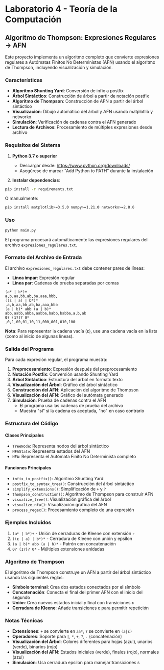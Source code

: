 # Laboratorio 4 - Teoría de la Computación

## Algoritmo de Thompson: Expresiones Regulares → AFN

Este proyecto implementa un algoritmo completo que convierte expresiones regulares a Autómatas Finitos No Deterministas (AFN) usando el algoritmo de Thompson, incluyendo visualización y simulación.

### Características

- **Algoritmo Shunting Yard**: Conversión de infix a postfix
- **Árbol Sintáctico**: Construcción de árbol a partir de notación postfix
- **Algoritmo de Thompson**: Construcción de AFN a partir del árbol sintáctico
- **Visualización**: Dibujo automático del árbol y AFN usando matplotlib y networkx
- **Simulación**: Verificación de cadenas contra el AFN generado
- **Lectura de Archivos**: Procesamiento de múltiples expresiones desde archivo

### Requisitos del Sistema

1. **Python 3.7 o superior**

   - Descargar desde: https://www.python.org/downloads/
   - Asegúrese de marcar "Add Python to PATH" durante la instalación

2. **Instalar dependencias**:

```bash
pip install -r requirements.txt
```

O manualmente:

```bash
pip install matplotlib>=3.5.0 numpy>=1.21.0 networkx>=2.8.0
```

### Uso

```bash
python main.py
```

El programa procesará automáticamente las expresiones regulares del archivo `expresiones_regulares.txt`.

### Formato del Archivo de Entrada

El archivo `expresiones_regulares.txt` debe contener pares de líneas:

- **Línea impar**: Expresión regular
- **Línea par**: Cadenas de prueba separadas por comas

```
(a* | b*)+
a,b,aa,bb,ab,ba,aaa,bbb,
((ε | a) | b*)*
,a,b,aa,bb,ab,ba,aaa,bbb
(a | b)* abb (a | b)*
abb,aabb,abba,aabba,babb,babba,a,b,ab
0? (1?)? 0*
,0,1,00,01,10,11,000,001,010,100
```

**Nota**: Para representar la cadena vacía (ε), use una cadena vacía en la lista (como al inicio de algunas líneas).

### Salida del Programa

Para cada expresión regular, el programa muestra:

1. **Preprocesamiento**: Expresión después del preprocesamiento
2. **Notación Postfix**: Conversión usando Shunting Yard
3. **Árbol Sintáctico**: Estructura del árbol en formato texto
4. **Visualización del Árbol**: Gráfico del árbol sintáctico
5. **Construcción del AFN**: Aplicación del algoritmo de Thompson
6. **Visualización del AFN**: Gráfico del autómata generado
7. **Simulación**: Prueba de cadenas contra el AFN
   - El programa usa las cadenas de prueba del archivo
   - Muestra "sí" si la cadena es aceptada, "no" en caso contrario

### Estructura del Código

#### Clases Principales

- `TreeNode`: Representa nodos del árbol sintáctico
- `NFAState`: Representa estados del AFN
- `NFA`: Representa el Autómata Finito No Determinista completo

#### Funciones Principales

- `infix_to_postfix()`: Algoritmo Shunting Yard
- `postfix_to_syntax_tree()`: Construcción del árbol sintáctico
- `simplify_extensions()`: Simplificación de `+` y `?`
- `thompson_construction()`: Algoritmo de Thompson para construir AFN
- `visualize_tree()`: Visualización gráfica del árbol
- `visualize_nfa()`: Visualización gráfica del AFN
- `process_regex()`: Procesamiento completo de una expresión

### Ejemplos Incluidos

1. `(a* | b*)+` - Unión de cerraduras de Kleene con extensión +
2. `((ε | a) | b*)*` - Cerradura de Kleene con unión y epsilon
3. `(a | b)* abb (a | b)*` - Patrón con concatenación
4. `0? (1?)? 0*` - Múltiples extensiones anidadas

### Algoritmo de Thompson

El algoritmo de Thompson construye un AFN a partir del árbol sintáctico usando las siguientes reglas:

- **Símbolo terminal**: Crea dos estados conectados por el símbolo
- **Concatenación**: Conecta el final del primer AFN con el inicio del segundo
- **Unión**: Crea nuevos estados inicial y final con transiciones ε
- **Cerradura de Kleene**: Añade transiciones ε para permitir repetición

### Notas Técnicas

- **Extensiones**: `+` se convierte en `aa*`, `?` se convierte en `(a|ε)`
- **Operadores**: Soporte para `|`, `*`, `+`, `?`, `.` (concatenación)
- **Visualización del Árbol**: Colores diferentes para hojas (azul), unarios (verde), binarios (rojo)
- **Visualización del AFN**: Estados iniciales (verde), finales (rojo), normales (azul)
- **Simulación**: Usa cerradura epsilon para manejar transiciones ε
